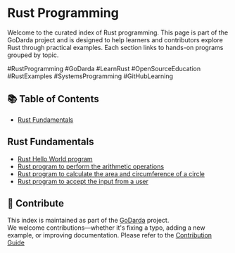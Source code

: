 # Rust Programming

Welcome to the curated index of Rust programming. This page is part of the GoDarda project and is designed to help learners and contributors explore Rust through practical examples. Each section links to hands-on programs grouped by topic.

#RustProgramming #GoDarda #LearnRust #OpenSourceEducation #RustExamples #SystemsProgramming #GitHubLearning

## 📚 Table of Contents

- [Rust Fundamentals](#rust-fundamentals)

## Rust Fundamentals

- [Rust Hello World program](https://godarda.in/rust/fundamentals/gdvwkzg)  
- [Rust program to perform the arithmetic operations](https://godarda.in/rust/fundamentals/gdawgvo)  
- [Rust program to calculate the area and circumference of a circle](https://godarda.in/rust/fundamentals/gdvzzvi)  
- [Rust program to accept the input from a user](https://godarda.in/rust/fundamentals/gdgzwzz)

## 🤝 Contribute

This index is maintained as part of the [GoDarda](https://github.com/godarda) project.  
We welcome contributions—whether it's fixing a typo, adding a new example, or improving documentation. Please refer to the [Contribution Guide](https://github.com/godarda/godarda.in/blob/main/CONTRIBUTING.md)